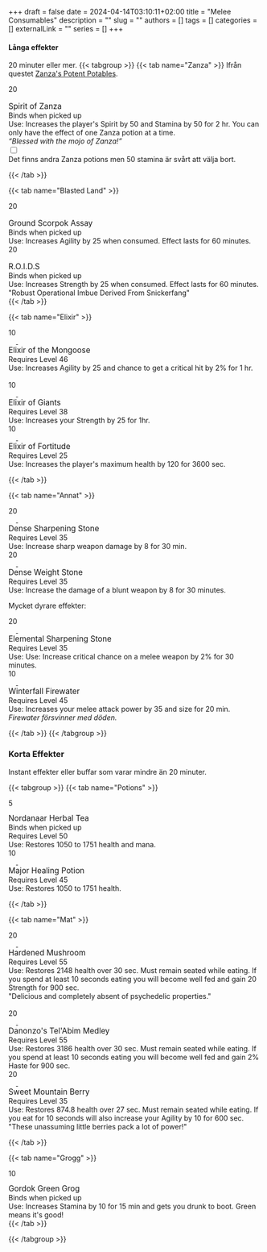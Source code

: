 +++ 
draft = false
date = 2024-04-14T03:10:11+02:00
title = "Melee Consumables"
description = ""
slug = ""
authors = []
tags = []
categories = []
externalLink = ""
series = []
+++

<!--
Zanza
Blasted Lands
Mongoose
Giants
Fortitude


LIP
firewater

Sharpening

Power mushroom
-->
#### Långa effekter
20 minuter eller mer.
{{< tabgroup >}}
{{< tab name="Zanza" >}}
Ifrån questet [Zanza's Potent Potables](https://database.turtle-wow.org/?quest=8243).
<div class="tooltip">
  <div class="wtti" id="inv_potion_30">
    <div class="stack-size"> 20 </div>
    <div class="external-links">
      <a href="https://database.turtle-wow.org/?item=20079" title="Turtle-wow Database">
        <img src="https://i.imgur.com/qVIUqUn.png" style="width:16px"/>
      </a>
    </div>
  </div>
  <div class="wtt">
  <span id="uncommon" style="font-size:110%"> Spirit of Zanza</span>
  </br>
  Binds when picked up
  </br>
  <span id="uncommon">Use: Increases the player's Spirit by 50 and Stamina by 50 for 2 hr. You can only have the effect of one Zanza potion at a time.</span>
  </br>
  <span id="uncommon"><i>“Blessed with the mojo of Zanza!”</i></span>
  </div>
  <input type="checkbox">
</div>
Det finns andra Zanza potions men 50 stamina är svårt att välja bort.

{{< /tab >}}


{{< tab name="Blasted Land" >}}
<div class="tooltip">
  <div class="tooltip">
    <div class="wtti" id="inv_misc_dust_02">
      <div class="stack-size"> 20 </div>
      <div class="external-links">
        <a href="https://database.turtle-wow.org/?item=8412" title="Turtle-wow Database">
          <img src="https://i.imgur.com/qVIUqUn.png" style="width:16px"/>
        </a>
      </div>
    </div>
    <div class="wtt">
    <span style="font-size:110%">Ground Scorpok Assay</span>
    </br>
    Binds when picked up
    </br>
    <span id="uncommon">Use: Increases Agility by 25 when consumed. Effect lasts for 60 minutes.</span>
    </div>
  </div>
  <div class="tooltip">
    <div class="wtti" id="inv_stone_15">
      <div class="stack-size"> 20 </div>
      <div class="external-links">
        <a href="https://database.turtle-wow.org/?item=8410" title="Turtle-wow Database">
          <img src="https://i.imgur.com/qVIUqUn.png" style="width:16px"/>
        </a>
      </div>
    </div>
    <div class="wtt">
    <span style="font-size:110%">R.O.I.D.S</span>
    </br>
    Binds when picked up
    </br>
    <span id="uncommon">Use: Increases Strength by 25 when consumed. Effect lasts for 60 minutes.</br>"Robust Operational Imbue Derived From Snickerfang"</span>
    </div>
  </div>
</div>
{{< /tab >}}

{{< tab name="Elixir" >}}
<div class="tooltip">
<!-- Mongoose -->
<div class="tooltip">
  <div class="wtti" id="inv_potion_32">
    <div class="stack-size">10</div>
    <div class="external-links">
      <a href="https://database.turtle-wow.org/?item=13452" title="Turtle-wow Database">
        <img src="https://i.imgur.com/qVIUqUn.png" style="width:15px; margin-top:-3px;"/>
      </a>
      <a href="https://www.wowauctions.net/auctionHouse/turtle-wow/nordanaar/mergedAh/elixir-of-the-mongoose-13452" title="WoW Auctions">
        <img src="https://i.imgur.com/56N2PQk.png" style="width:15px; margin-top:-3px"/>
      </a>
    </div>
  </div>
  <div class="wtt">
  <span style="font-size:110%">Elixir of the Mongoose</span>
  </br>
  Requires Level 46
  </br>
  <span id="uncommon">Use: Increases Agility by 25 and chance to get a critical hit by 2% for 1 hr.</span>
  </div>
</div>

</br>

<!-- Giants -->
<div class="tooltip">
  <div class="wtti" id="inv_potion_61">
    <div class="stack-size">10</div>
    <div class="external-links">
      <a href="https://database.turtle-wow.org/?item=13452" title="Turtle-wow Database">
        <img src="https://i.imgur.com/qVIUqUn.png" style="width:15px; margin-top:-3px;"/>
      </a>
      <a href="https://www.wowauctions.net/auctionHouse/turtle-wow/nordanaar/mergedAh/elixir-of-the-mongoose-13452" title="WoW Auctions">
        <img src="https://i.imgur.com/56N2PQk.png" style="width:15px; margin-top:-3px"/>
      </a>
    </div>
  </div>
  <div class="wtt">
  <span style="font-size:110%">Elixir of Giants</span>
  </br>
  Requires Level 38
  </br>
  <span id="uncommon">Use: Increases your Strength by 25 for 1hr.</span>
  </div>
</div>
</div>

<!--Foritude-->
<div class="tooltip">
  <div class="wtti" id="inv_potion_43">
    <div class="stack-size">10</div>
    <div class="external-links">
      <a href="https://database.turtle-wow.org/?item=3825" title="Turtle-wow Database">
        <img src="https://i.imgur.com/qVIUqUn.png" style="width:15px; margin-top:-3px;"/>
      </a>
      <a href="https://www.wowauctions.net/auctionHouse/turtle-wow/nordanaar/mergedAh/elixir-of-fortitude-3825" title="WoW Auctions">
        <img src="https://i.imgur.com/56N2PQk.png" style="width:15px; margin-top:-3px"/>
      </a>
    </div>
  </div>
  <div class="wtt">
  <span style="font-size:110%">Elixir of Fortitude</span>
  </br>
  Requires Level 25
  </br>
  <span id="uncommon">Use: Increases the player's maximum health by 120 for 3600 sec.</span>
  </div>
</div>



{{< /tab >}}


{{< tab name="Annat" >}}
<!-- Dyrare -->


<!-- Weapon stones -->
<div class="tooltip">
  <div class="tooltip">
    <div class="wtti" id="inv_stone_sharpeningstone_05">
      <div class="stack-size">20</div>
      <div class="external-links">
        <a href="https://database.turtle-wow.org/?item=12404" title="Turtle-wow Database">
          <img src="https://i.imgur.com/qVIUqUn.png" style="width:15px; margin-top:-3px;"/>
        </a>
        <a href="https://www.wowauctions.net/auctionHouse/turtle-wow/nordanaar/mergedAh/dense-sharpening-stone-12404" title="WoW Auctions">
          <img src="https://i.imgur.com/56N2PQk.png" style="width:15px; margin-top:-3px"/>
        </a>
      </div>
    </div>
    <div class="wtt">
    <span style="font-size:110%">Dense Sharpening Stone</span>
    </br>
    Requires Level 35
    </br>
    <span id="uncommon">
      Use: Increase sharp weapon damage by 8 for 30 min.
    </span>
    </div>
  </div>
  <div class="tooltip">
    <div class="wtti" id="inv_stone_weightstone_05">
      <div class="stack-size">20</div>
      <div class="external-links">
        <a href="https://database.turtle-wow.org/?item=12643" title="Turtle-wow Database">
          <img src="https://i.imgur.com/qVIUqUn.png" style="width:15px; margin-top:-3px;"/>
        </a>
        <a href="https://www.wowauctions.net/auctionHouse/turtle-wow/nordanaar/mergedAh/dense-weightstone-12643" title="WoW Auctions">
          <img src="https://i.imgur.com/56N2PQk.png" style="width:15px; margin-top:-3px"/>
        </a>
      </div>
    </div>
    <div class="wtt">
    <span style="font-size:110%">Dense Weight Stone</span>
    </br>
    Requires Level 35
    </br>
    <span id="uncommon">
      Use: Increase the damage of a blunt weapon by 8 for 30 minutes.
    </span>
    </div>
  </div>
</div>

Mycket dyrare effekter:
<div class="tooltip">
  <div class="tooltip">
    <div class="wtti" id="inv_stone_02">
      <div class="stack-size">20</div>
      <div class="external-links">
        <a href="https://database.turtle-wow.org/?item=18262" title="Turtle-wow Database">
          <img src="https://i.imgur.com/qVIUqUn.png" style="width:15px; margin-top:-3px;"/>
        </a>
        <a href="https://www.wowauctions.net/auctionHouse/turtle-wow/nordanaar/mergedAh/elemental-sharpening-stone-18262" title="WoW Auctions">
          <img src="https://i.imgur.com/56N2PQk.png" style="width:15px; margin-top:-3px"/>
        </a>
      </div>
    </div>
    <div class="wtt">
    <span id="uncommon" style="font-size:110%">Elemental Sharpening Stone</span>
    </br>
    Requires Level 35
    </br>
    <span id="uncommon">
      Use: Use: Increase critical chance on a melee weapon by 2% for 30 minutes.
    </span>
    </div>
  </div>
  <div class="tooltip">
    <div class="wtti" id="inv_potion_92">
      <div class="stack-size">10</div>
      <div class="external-links">
        <a href="https://database.turtle-wow.org/?item=12820" title="Turtle-wow Database">
          <img src="https://i.imgur.com/qVIUqUn.png" style="width:15px; margin-top:-3px;"/>
        </a>
        <a href="https://www.wowauctions.net/auctionHouse/turtle-wow/nordanaar/mergedAh/winterfall-firewater-12820" title="WoW Auctions">
          <img src="https://i.imgur.com/56N2PQk.png" style="width:15px; margin-top:-3px"/>
        </a>
      </div>
    </div>
    <div class="wtt">
    <span style="font-size:110%">Winterfall Firewater</span>
    </br>
    Requires Level 45
    </br>
    <span id="uncommon">
  Use: Increases your melee attack power by 35 and size for 20 min.</span>
    </div>
  </div>
</div>
<i>Firewater försvinner med döden.</i>



{{< /tab >}}
{{< /tabgroup >}}

### Korta Effekter
Instant effekter eller buffar som varar mindre än 20 minuter.

{{< tabgroup >}}
{{< tab name="Potions" >}}

<div class="tooltip">
  <!-- Herbal Tea -->
  <div class="tooltip">
    <div class="wtti" id="inv_drink_milk_05">
      <div class="stack-size">5</div>
      <div class="external-links">
        <a href="https://database.turtle-wow.org/?item=61675" title="Turtle-wow Database">
          <img src="https://i.imgur.com/qVIUqUn.png" style="width:15px; margin-top:-3px;"/>
        </a>
      </div>
    </div>
    <div class="wtt">
    <span style="font-size:110%" id="uncommon">Nordanaar Herbal Tea</span>
    </br>
    Binds when picked up
    </br>
    Requires Level 50
    </br>
    <span id="uncommon">Use: Restores 1050 to 1751 health and mana.
  </span>
    </div>
  </div>
  <!-- Major Healing Potion -->
  <div class="tooltip">
    <div class="wtti" id="inv_potion_54">
      <div class="stack-size">10</div>
      <div class="external-links">
        <a href="https://database.turtle-wow.org/?item=13446" title="Turtle-wow Database">
          <img src="https://i.imgur.com/qVIUqUn.png" style="width:15px; margin-top:-3px;"/>
        </a>
        <a href="https://www.wowauctions.net/auctionHouse/turtle-wow/nordanaar/mergedAh/major-healing-potion-13446" title="WoW Auctions">
          <img src="https://i.imgur.com/56N2PQk.png" style="width:15px; margin-top:-3px"/>
        </a>
      </div>
    </div>
    <div class="wtt">
    <span style="font-size:110%">Major Healing Potion</span>
    </br>
    Requires Level 45
    </br>
    <span id="uncommon">Use: Restores 1050 to 1751 health.</span>
    </div>
  </div>

</div>

{{< /tab >}}


{{< tab name="Mat" >}}
<div class="tooltip">
<!-- Mat -->
<!-- Power Mushroom -->
<div class="tooltip">
  <div class="wtti" id="inv_mushroom_11">
    <div class="stack-size">20</div>
    <div class="external-links">
      <a href="https://database.turtle-wow.org/?item=51720" title="Turtle-wow Database">
        <img src="https://i.imgur.com/qVIUqUn.png" style="width:15px; margin-top:-3px;"/>
      </a>
      <a href="https://www.wowauctions.net/auctionHouse/turtle-wow/nordanaar/mergedAh/magic-mushroom-51720" title="WoW Auctions">
        <img src="https://i.imgur.com/56N2PQk.png" style="width:15px; margin-top:-3px"/>
      </a>
    </div>
  </div>
  <div class="wtt">
  <span style="font-size:110%">Hardened Mushroom</span>
  </br>
  Requires Level 55
  </br>
  <span id="uncommon">
  Use: Restores 2148 health over 30 sec. Must remain seated while eating. If you spend at least 10 seconds eating you will become well fed and gain 20 Strength for 900 sec.</br>"Delicious and completely absent of psychedelic properties."</span>
  </div>
</div>

</br>
<!-- Danonzo\'s Tel'Abim Medley -->
<div class="tooltip">
  <div class="wtti" id="inv_misc_food_08">
    <div class="stack-size">20</div>
    <div class="external-links">
      <a href="https://database.turtle-wow.org/?item=60978" title="Turtle-wow Database">
        <img src="https://i.imgur.com/qVIUqUn.png" style="width:15px; margin-top:-3px;"/>
      </a>
      <a href="https://www.wowauctions.net/auctionHouse/turtle-wow/nordanaar/mergedAh/danonzos-telabim-medley-60978" title="WoW Auctions">
        <img src="https://i.imgur.com/56N2PQk.png" style="width:15px; margin-top:-3px"/>
      </a>
    </div>
  </div>
  <div class="wtt">
  <span style="font-size:110%">Danonzo's Tel'Abim Medley</span>
  </br>
  Requires Level 55
  </br>
  <span id="uncommon">
  Use: Restores 3186 health over 30 sec. Must remain seated while eating. If you spend at least 10 seconds eating you will become well fed and gain 2% Haste for 900 sec.</span>
  </div>
</div>
</div>
<div class="tooltip">
  <div class="wtti" id="inv_misc_food_40">
    <div class="stack-size">20</div>
    <div class="external-links">
      <a href="https://database.turtle-wow.org/?item=51711" title="Turtle-wow Database">
        <img src="https://i.imgur.com/qVIUqUn.png" style="width:15px; margin-top:-3px;"/>
      </a>
      <a href="https://www.wowauctions.net/auctionHouse/turtle-wow/nordanaar/mergedAh/grilled-squid-13928" title="WoW Auctions">
        <img src="https://i.imgur.com/56N2PQk.png" style="width:15px; margin-top:-3px"/>
      </a>
    </div>
  </div>
  <div class="wtt">
  <span style="font-size:110%">Sweet Mountain Berry</span>
  </br>
  Requires Level 35
  </br>
  <span id="uncommon">
  Use: Restores 874.8 health over 27 sec. Must remain seated while eating. If you eat for 10 seconds will also increase your Agility by 10 for 600 sec.</br> "These unassuming little berries pack a lot of power!"</span>
  </div>

</div>

{{< /tab >}}

{{< tab name="Grogg" >}}
<!-- Grogg -->
<!-- Gordok Green Grogg -->
<div class="tooltip">
  <div class="wtti" id="inv_drink_03">
    <div class="stack-size">10</div>
    <div class="external-links">
      <a href="https://database.turtle-wow.org/?item=18269" title="Turtle-wow Database">
        <img src="https://i.imgur.com/qVIUqUn.png" style="width:15px; margin-top:-3px;"/>
      </a>
    </div>
  </div>
  <div class="wtt">
  <span style="font-size:110%" id="uncommon">Gordok Green Grog</span>
  </br>
  Binds when picked up
  </br>
  <span id="uncommon">
Use: Increases Stamina by 10 for 15 min and gets you drunk to boot. Green means it's good!</span>
  </div>
</div>
<!-- Ramsey grogg -->
<!--<div class="tooltip">
  <div class="wtti" id="">
    <div class="stack-size"> </div>
    <div class="external-links">
      <a href="" title="Turtle-wow Database">
        <img src="https://i.imgur.com/qVIUqUn.png" style="width:15px; margin-top:-3px;"/>
      </a>
      <a href="" title="WoW Auctions">
        <img src="https://i.imgur.com/56N2PQk.png" style="width:15px; margin-top:-3px"/>
      </a>
    </div>
  </div>
  <div class="wtt">
  <span style="font-size:110%"></span>
  </br>

  </br>
  <span id="uncommon"></span>
  </div>
</div>-->
{{< /tab >}}

{{< /tabgroup >}}
